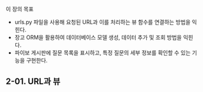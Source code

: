 이 장의 목표

- urls.py 파일을 사용해 요청된 URL과 이를 처리하는 뷰 함수를 연결하는 방법을 익힌다. 
- 장고 ORM을 활용하여 데이터베이스 모델 생성, 데이터 추가 및 조회 방법을 익힌다. 
- 파이보 게시판에 질문 목록을 표시하고, 특정 질문의 세부 정보를 확인할 수 있는 기능을 구현한다.


## 2-01. URL과 뷰
